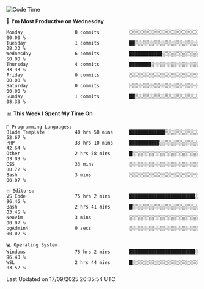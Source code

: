<!--START_SECTION:waka-->
![Code Time](http://img.shields.io/badge/Code%20Time-5%2C887%20hrs%2046%20mins-blue)

📅 **I'm Most Productive on Wednesday** 

```text
Monday                   0 commits           ░░░░░░░░░░░░░░░░░░░░░░░░░   00.00 % 
Tuesday                  1 commits           ██░░░░░░░░░░░░░░░░░░░░░░░   08.33 % 
Wednesday                6 commits           ████████████░░░░░░░░░░░░░   50.00 % 
Thursday                 4 commits           ████████░░░░░░░░░░░░░░░░░   33.33 % 
Friday                   0 commits           ░░░░░░░░░░░░░░░░░░░░░░░░░   00.00 % 
Saturday                 0 commits           ░░░░░░░░░░░░░░░░░░░░░░░░░   00.00 % 
Sunday                   1 commits           ██░░░░░░░░░░░░░░░░░░░░░░░   08.33 % 
```


📊 **This Week I Spent My Time On** 

```text
💬 Programming Languages: 
Blade Template           40 hrs 58 mins      █████████████░░░░░░░░░░░░   52.67 % 
PHP                      33 hrs 10 mins      ███████████░░░░░░░░░░░░░░   42.64 % 
Other                    2 hrs 58 mins       █░░░░░░░░░░░░░░░░░░░░░░░░   03.83 % 
CSS                      33 mins             ░░░░░░░░░░░░░░░░░░░░░░░░░   00.72 % 
Bash                     3 mins              ░░░░░░░░░░░░░░░░░░░░░░░░░   00.07 % 

🔥 Editors: 
VS Code                  75 hrs 2 mins       ████████████████████████░   96.46 % 
Bash                     2 hrs 41 mins       █░░░░░░░░░░░░░░░░░░░░░░░░   03.45 % 
Neovim                   3 mins              ░░░░░░░░░░░░░░░░░░░░░░░░░   00.07 % 
pgAdmin4                 0 secs              ░░░░░░░░░░░░░░░░░░░░░░░░░   00.02 % 

💻 Operating System: 
Windows                  75 hrs 2 mins       ████████████████████████░   96.48 % 
WSL                      2 hrs 44 mins       █░░░░░░░░░░░░░░░░░░░░░░░░   03.52 % 
```


 Last Updated on 17/09/2025 20:35:54 UTC
<!--END_SECTION:waka-->
